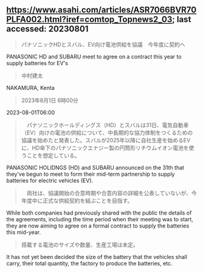 ## https://www.asahi.com/articles/ASR7066BVR70PLFA002.html?iref=comtop_Topnews2_03; last accessed: 20230801

> パナソニックHDとスバル、EV向け電池供給を協議　今年度に契約へ

PANASONIC HD and SUBARU meet to agree on a contract this year to supply batteries for EV's

> 中村建太

NAKAMURA, Kenta

> 2023年8月1日 6時00分

2023-08-01T06:00

>　パナソニックホールディングス（HD）とスバルは31日、電気自動車（EV）向けの電池の供給について、中長期的な協力体制をつくるための協議を始めたと発表した。スバルが2025年以降に自社生産を始めるEVに、HD傘下のパナソニックエナジー製の円筒形リチウムイオン電池を使うことを想定している。

PANASONIC HOLIDNGS (HD) and SUBARU announced on the 31th that they've begun to meet to form their mid-term partnership to supply batteries for electric vehicles (EV).

> 　両社は、協議開始の合意時期や合意内容の詳細を公表していないが、今年度中に正式な供給契約を結ぶことを目指す。

While both companies had previously shared with the public the details of the agreements, including the time period when their meeting was to start, they are now aiming to agree on a formal contract to supply the batteries this mid-year.

> 搭載する電池のサイズや数量、生産工場は未定。

It has not yet been decided the size of the battery that the vehicles shall carry, their total quantity, the factory to produce the batteries, etc. 
